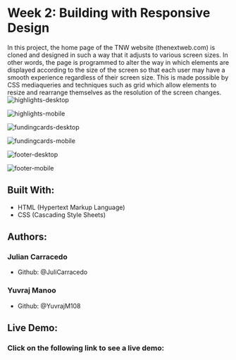 # Week 2: Building with Responsive Design
In this project, the home page of the TNW website (thenextweb.com) is cloned and designed in such a way that it adjusts to various screen sizes. In other words, the page is programmed to alter the way in which elements are displayed according to the size of the screen so that each user may have a smooth experience regardless of their screen size. This is made possible by CSS mediaqueries and techniques such as grid which allow elements to resize and rearrange themselves as the resolution of the screen changes.
![highlights-desktop](https://user-images.githubusercontent.com/70488620/113067629-b26e0080-918a-11eb-8e23-7041976f8212.PNG)

![highlights-mobile](https://user-images.githubusercontent.com/70488620/113067641-b863e180-918a-11eb-8121-16b94806bd96.PNG)

![fundingcards-desktop](https://user-images.githubusercontent.com/70488620/113067718-dc272780-918a-11eb-87b5-d4c9f91df4bb.PNG)

![fundingcards-mobile](https://user-images.githubusercontent.com/70488620/113067728-e0ebdb80-918a-11eb-8851-1527b9f98def.PNG)

![footer-desktop](https://user-images.githubusercontent.com/70488620/113067741-e47f6280-918a-11eb-88de-8f1a0d8d2c8b.PNG)

![footer-mobile](https://user-images.githubusercontent.com/70488620/113067745-e812e980-918a-11eb-886b-3b5a65e3c9f0.PNG)


## Built With:
- HTML (Hypertext Markup Language)
- CSS (Cascading Style Sheets)

## Authors:

### Julian Carracedo
- Github: @JuliCarracedo

### Yuvraj Manoo
- Github: @YuvrajM108

## Live Demo:
### Click on the following link to see a live demo: 
